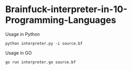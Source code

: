 # Brainfuck-interpreter-in-10-Programming-Languages

Usage in Python
```
python interpreter.py -i source.bf
```

Usage in GO
```
go run interpreter.go source.bf
```
